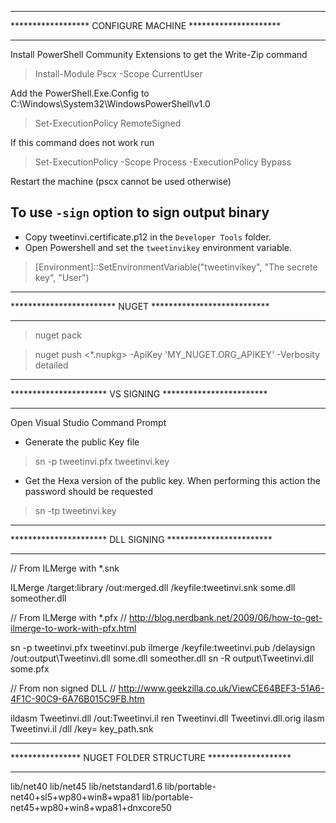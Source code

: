 **********************************************************
****************** CONFIGURE MACHINE *********************
**********************************************************

Install PowerShell Community Extensions to get the Write-Zip command

> Install-Module Pscx -Scope CurrentUser

Add the PowerShell.Exe.Config to C:\Windows\System32\WindowsPowerShell\v1.0
> Set-ExecutionPolicy RemoteSigned

If this command does not work run 

> Set-ExecutionPolicy -Scope Process -ExecutionPolicy Bypass

Restart the machine (pscx cannot be used otherwise)

## To use `-sign` option to sign output binary

* Copy tweetinvi.certificate.p12 in the `Developer Tools` folder.
* Open Powershell and set the `tweetinvikey` environment variable.

> [Environment]::SetEnvironmentVariable("tweetinvikey", "The secrete key", "User")

**********************************************************
************************ NUGET ***************************
**********************************************************

> nuget pack

> nuget push <*.nupkg> -ApiKey 'MY_NUGET.ORG_APIKEY' -Verbosity detailed


**********************************************************
********************** VS SIGNING ************************
**********************************************************


Open Visual Studio Command Prompt

* Generate the public Key file
> sn -p tweetinvi.pfx tweetinvi.key

* Get the Hexa version of the public key. When performing this action the password should be requested
> sn -tp tweetinvi.key 



***********************************************************
********************** DLL SIGNING ************************
***********************************************************

// From ILMerge with *.snk

ILMerge /target:library /out:merged.dll /keyfile:tweetinvi.snk some.dll someother.dll


// From ILMerge with *.pfx
// http://blog.nerdbank.net/2009/06/how-to-get-ilmerge-to-work-with-pfx.html

sn -p tweetinvi.pfx tweetinvi.pub
ilmerge /keyfile:tweetinvi.pub /delaysign /out:output\Tweetinvi.dll some.dll someother.dll
sn -R output\Tweetinvi.dll some.pfx


// From non signed DLL
// http://www.geekzilla.co.uk/ViewCE64BEF3-51A6-4F1C-90C9-6A76B015C9FB.htm

ildasm Tweetinvi.dll /out:Tweetinvi.il
ren Tweetinvi.dll Tweetinvi.dll.orig
ilasm Tweetinvi.il /dll /key= key_path.snk

***********************************************************
**************** NUGET FOLDER STRUCTURE *******************
***********************************************************

lib/net40
lib/net45
lib/netstandard1.6
lib/portable-net40+sl5+wp80+win8+wpa81
lib/portable-net45+wp80+win8+wpa81+dnxcore50